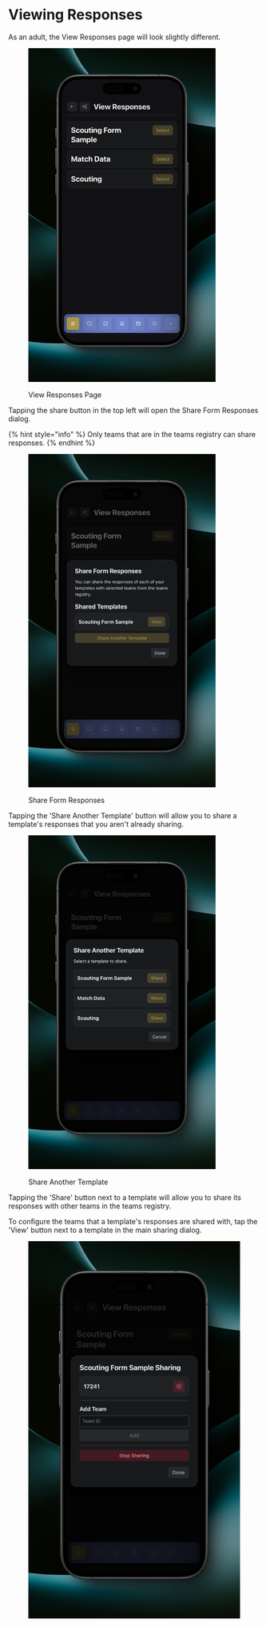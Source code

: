 # Viewing Responses

As an adult, the View Responses page will look slightly different.

<figure><img src="../.gitbook/assets/main.png" alt="" width="375"><figcaption><p>View Responses Page</p></figcaption></figure>

Tapping the share button in the top left will open the Share Form Responses dialog.

{% hint style="info" %}
Only teams that are in the teams registry can share responses.
{% endhint %}

<figure><img src="../.gitbook/assets/main (1).png" alt="" width="375"><figcaption><p>Share Form Responses</p></figcaption></figure>

Tapping the 'Share Another Template' button will allow you to share a template's responses that you aren't already sharing.

<figure><img src="../.gitbook/assets/share.png" alt="" width="375"><figcaption><p>Share Another Template</p></figcaption></figure>

Tapping the 'Share' button next to a template will allow you to share its responses with other teams in the teams registry.

To configure the teams that a template's responses are shared with, tap the 'View' button next to a template in the main sharing dialog.

<figure><img src="../.gitbook/assets/view.png" alt=""><figcaption></figcaption></figure>
